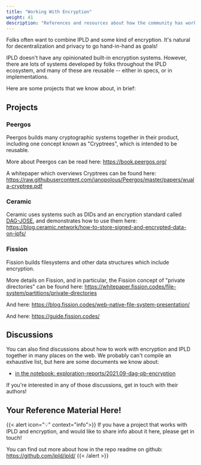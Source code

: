 ```yaml
---
title: "Working With Encryption"
weight: 41
description: "References and resources about how the community has worked to connect IPLD and encryption."
---
```


Folks often want to combine IPLD and some kind of encryption.
It's natural for decentralization and privacy to go hand-in-hand as goals!

IPLD doesn't have any opinionated built-in encryption systems.
However, there are lots of systems developed by folks throughout the IPLD ecosystem,
and many of these are reusable -- either in specs, or in implementations.

Here are some projects that we know about, in brief:

## Projects

### Peergos

Peergos builds many cryptographic systems together in their product,
including one concept known as "Cryptrees", which is intended to be reusable.

More about Peergos can be read here:
https://book.peergos.org/

A whitepaper which overviews Cryptrees can be found here:
https://raw.githubusercontent.com/ianopolous/Peergos/master/papers/wuala-cryptree.pdf

### Ceramic

Ceramic uses systems such as DIDs and an encryption standard called
[DAG-JOSE](/specs/codecs/dag-jose/), and demonstrates how to use them here:
https://blog.ceramic.network/how-to-store-signed-and-encrypted-data-on-ipfs/

### Fission

Fission builds filesystems and other data structures which include encryption.

More details on Fission, and in particular, the Fission concept of "private directories"
can be found here: https://whitepaper.fission.codes/file-system/partitions/private-directories

And here: https://blog.fission.codes/web-native-file-system-presentation/

And here: https://guide.fission.codes/

## Discussions

You can also find discussions about how to work with encryption and IPLD together
in many places on the web.  We probably can't compile an exhaustive list,
but here are some documents we know about:

- [in the notebook: exploration-reports/2021.09-dag-pb-encryption](https://github.com/ipld/ipld/tree/master/notebook/exploration-reports/2021.09-dag-pb-encryption.md)

If you're interested in any of those discussions, get in touch with their authors!

## Your Reference Material Here!

{{< alert icon="💡" context="info">}}
If you have a project that works with IPLD and encryption,
and would like to share info about it here, please get in touch!

You can find out more about how in the repo readme on github:
https://github.com/ipld/ipld/
{{< /alert >}}
